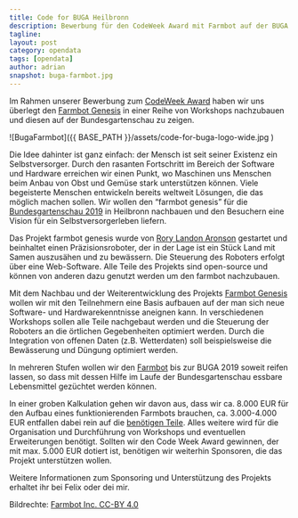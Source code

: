 ```yaml
---
title: Code for BUGA Heilbronn 
description: Bewerbung für den CodeWeek Award mit Farmbot auf der BUGA Heilbronn 2019
tagline:
layout: post
category: opendata
tags: [opendata]
author: adrian
snapshot: buga-farmbot.jpg
---
```


Im Rahmen unserer Bewerbung zum [CodeWeek Award](http://award.codeweek.de/) haben wir uns 
überlegt den [Farmbot Genesis](https://farmbot.io) in einer Reihe von Workshops nachzubauen 
und diesen auf der Bundesgartenschau zu zeigen.

![BugaFarmbot]({{ BASE_PATH }}/assets/code-for-buga-logo-wide.jpg )

Die Idee dahinter ist ganz einfach: der Mensch ist seit seiner Existenz ein Selbstversorger. Durch den 
rasanten Fortschritt im Bereich der Software und Hardware erreichen wir einen Punkt, wo Maschinen 
uns Menschen beim Anbau von Obst und Gemüse stark unterstützen können. Viele begeisterte Menschen 
entwickeln bereits weltweit Lösungen, die das möglich machen sollen. Wir 
wollen den “farmbot genesis” für die [Bundesgartenschau 2019](http://www.buga2019.de) in Heilbronn nachbauen und den Besuchern eine 
Vision für ein Selbstversorgerleben liefern.

Das Projekt farmbot genesis wurde von [Rory Landon Aronson](https://farmbot.io/whitepaper/) gestartet 
und beinhaltet einen Präzisionsroboter, der in der Lage ist ein Stück Land mit Samen auszusähen und zu bewässern. Die 
Steuerung des Roboters erfolgt über eine Web-Software. Alle Teile des Projekts sind open-source und 
können von anderen dazu genutzt werden um den farmbot nachzubauen.

Mit dem Nachbau und der Weiterentwicklung des Projekts [Farmbot Genesis](https://farmbot.io) wollen wir mit den 
Teilnehmern eine Basis aufbauen auf der man sich neue Software- und Hardwarekenntnisse aneignen kann. 
In verschiedenen Workshops sollen alle Teile nachgebaut werden und die Steuerung der Roboters 
an die örtlichen Gegebenheiten optimiert werden. Durch die Integration von 
offenen Daten (z.B. Wetterdaten) soll beispielsweise die Bewässerung und Düngung optimiert werden.

In mehreren Stufen wollen wir den [Farmbot](https://farmbot.io) bis zur BUGA 2019 soweit reifen lassen, so dass mit 
dessen Hilfe im Laufe der Bundesgartenschau essbare Lebensmittel gezüchtet werden können.

In einer groben Kalkulation gehen wir davon aus, dass wir ca. 8.000 EUR für den Aufbau eines funktionierenden
Farmbots brauchen, ca. 3.000-4.000 EUR entfallen dabei rein auf 
die [benötigen Teile](https://farmbot-genesis.readme.io/docs/bill-of-materials).
Alles weitere wird für die Organisation und Durchführung von Workshops und eventuellen Erweiterungen benötigt.
Sollten wir den Code Week Award gewinnen, der mit max. 5.000 EUR dotiert ist, benötigen wir weiterhin Sponsoren, die das Projekt unterstützen wollen.

Weitere Informationen zum Sponsoring und Unterstützung des Projekts erhaltet ihr bei Felix oder dei mir.

Bildrechte: [Farmbot Inc. CC-BY 4.0](http://wiki.farmbot.cc/wiki/Open-source) 